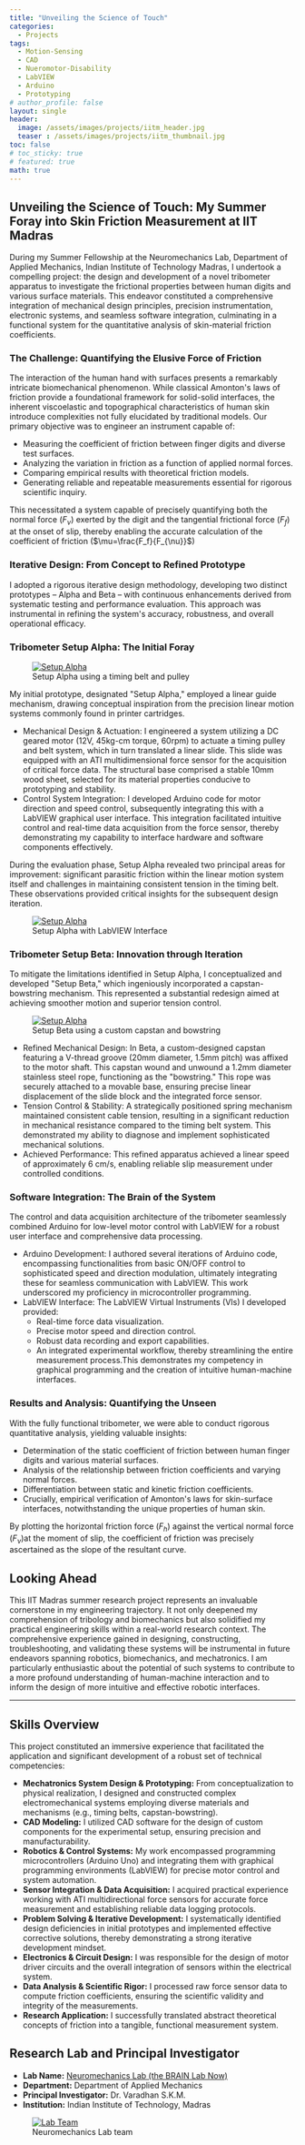 ```yaml
---
title: "Unveiling the Science of Touch"
categories:
  - Projects
tags:
  - Motion-Sensing
  - CAD
  - Nueromotor-Disability
  - LabVIEW
  - Arduino
  - Prototyping
# author_profile: false
layout: single
header:
  image: /assets/images/projects/iitm_header.jpg
  teaser : /assets/images/projects/iitm_thumbnail.jpg
toc: false
# toc_sticky: true
# featured: true
math: true
---
```


## Unveiling the Science of Touch: My Summer Foray into Skin Friction Measurement at IIT Madras
During my Summer Fellowship at the Neuromechanics Lab, Department of Applied Mechanics, Indian Institute of Technology Madras, I undertook a compelling project: the design and development of a novel tribometer apparatus to investigate the frictional properties between human digits and various surface materials. This endeavor constituted a comprehensive integration of mechanical design principles, precision instrumentation, electronic systems, and seamless software integration, culminating in a functional system for the quantitative analysis of skin-material friction coefficients.

### The Challenge: Quantifying the Elusive Force of Friction
The interaction of the human hand with surfaces presents a remarkably intricate biomechanical phenomenon. While classical Amonton's laws of friction provide a foundational framework for solid-solid interfaces, the inherent viscoelastic and topographical characteristics of human skin introduce complexities not fully elucidated by traditional models. Our primary objective was to engineer an instrument capable of:

- Measuring the coefficient of friction between finger digits and diverse test surfaces.
- Analyzing the variation in friction as a function of applied normal forces.
- Comparing empirical results with theoretical friction models.
- Generating reliable and repeatable measurements essential for rigorous scientific inquiry.

This necessitated a system capable of precisely quantifying both the normal force ($F_{\nu}$) exerted by the digit and the tangential frictional force ($F_f$) at the onset of slip, thereby enabling the accurate calculation of the coefficient of friction ($\mu=\frac{F_f}{F_{\nu}}$) 


### Iterative Design: From Concept to Refined Prototype
I adopted a rigorous iterative design methodology, developing two distinct prototypes – Alpha and Beta – with continuous enhancements derived from systematic testing and performance evaluation. This approach was instrumental in refining the system's accuracy, robustness, and overall operational efficacy.

### Tribometer Setup Alpha: The Initial Foray
<figure class="m-figure center">
  <a href="/assets/images/projects/iitm_friction_measurement_alpha.JPG" class="popup">
    <img src="/assets/images/projects/iitm_friction_measurement_alpha.JPG" alt="Setup Alpha" />
  </a>
  <figcaption>Setup Alpha using a timing belt and pulley</figcaption>
</figure>
My initial prototype, designated "Setup Alpha," employed a linear guide mechanism, drawing conceptual inspiration from the precision linear motion systems commonly found in printer cartridges.

- Mechanical Design & Actuation: I engineered a system utilizing a DC geared motor (12V, 45kg-cm torque, 60rpm) to actuate a timing pulley and belt system, which in turn translated a linear slide. This slide was equipped with an ATI multidimensional force sensor for the acquisition of critical force data. The structural base comprised a stable 10mm wood sheet, selected for its material properties conducive to prototyping and stability.
- Control System Integration: I developed Arduino code for motor direction and speed control, subsequently integrating this with a LabVIEW graphical user interface. This integration facilitated intuitive control and real-time data acquisition from the force sensor, thereby demonstrating my capability to interface hardware and software components effectively.

During the evaluation phase, Setup Alpha revealed two principal areas for improvement: significant parasitic friction within the linear motion system itself and challenges in maintaining consistent tension in the timing belt. These observations provided critical insights for the subsequent design iteration.

<figure class="m-figure center">
  <a href="/assets/images/projects/iitm_friction_measurement_timingbelt_setup2.JPG" class="popup">
    <img src="/assets/images/projects/iitm_friction_measurement_timingbelt_setup2.JPG" alt="Setup Alpha" />
  </a>
  <figcaption>Setup Alpha with LabVIEW Interface</figcaption>
</figure>

### Tribometer Setup Beta: Innovation through Iteration
To mitigate the limitations identified in Setup Alpha, I conceptualized and developed "Setup Beta," which ingeniously incorporated a capstan-bowstring mechanism. This represented a substantial redesign aimed at achieving smoother motion and superior tension control.
<figure class="m-figure center">
  <a href="/assets/images/projects/iitm_friction_measurement_capstan_setup.JPG" class="popup">
    <img src="/assets/images/projects/iitm_friction_measurement_capstan_setup.JPG" alt="Setup Alpha" />
  </a>
  <figcaption>Setup Beta using a custom capstan and bowstring</figcaption>
</figure>

- Refined Mechanical Design: In Beta, a custom-designed capstan featuring a V-thread groove (20mm diameter, 1.5mm pitch) was affixed to the motor shaft. This capstan wound and unwound a 1.2mm diameter stainless steel rope, functioning as the "bowstring." This rope was securely attached to a movable base, ensuring precise linear displacement of the slide block and the integrated force sensor.
- Tension Control & Stability: A strategically positioned spring mechanism maintained consistent cable tension, resulting in a significant reduction in mechanical resistance compared to the timing belt system. This demonstrated my ability to diagnose and implement sophisticated mechanical solutions.
- Achieved Performance: This refined apparatus achieved a linear speed of approximately 6 cm/s, enabling reliable slip measurement under controlled conditions.

### Software Integration: The Brain of the System
The control and data acquisition architecture of the tribometer seamlessly combined Arduino for low-level motor control with LabVIEW for a robust user interface and comprehensive data processing.
- Arduino Development: I authored several iterations of Arduino code, encompassing functionalities from basic ON/OFF control to sophisticated speed and direction modulation, ultimately integrating these for seamless communication with LabVIEW. This work underscored my proficiency in microcontroller programming.
- LabVIEW Interface: The LabVIEW Virtual Instruments (VIs) I developed provided:
  - Real-time force data visualization.
  - Precise motor speed and direction control.
  - Robust data recording and export capabilities.
  - An integrated experimental workflow, thereby streamlining the entire measurement process.This demonstrates my competency in graphical programming and the creation of intuitive human-machine interfaces.

### Results and Analysis: Quantifying the Unseen
With the fully functional tribometer, we were able to conduct rigorous quantitative analysis, yielding valuable insights:
- Determination of the static coefficient of friction between human finger digits and various material surfaces.
- Analysis of the relationship between friction coefficients and varying normal forces.
- Differentiation between static and kinetic friction coefficients.
- Crucially, empirical verification of Amonton's laws for skin-surface interfaces, notwithstanding the unique properties of human skin.

By plotting the horizontal friction force ($F_h$) against the vertical normal force ($F_{\nu}$)at the moment of slip, the coefficient of friction was precisely ascertained as the slope of the resultant curve.

## Looking Ahead
This IIT Madras summer research project represents an invaluable cornerstone in my engineering trajectory. It not only deepened my comprehension of tribology and biomechanics but also solidified my practical engineering skills within a real-world research context. The comprehensive experience gained in designing, constructing, troubleshooting, and validating these systems will be instrumental in future endeavors spanning robotics, biomechanics, and mechatronics. I am particularly enthusiastic about the potential of such systems to contribute to a more profound understanding of human-machine interaction and to inform the design of more intuitive and effective robotic interfaces.

---
## Skills Overview
This project constituted an immersive experience that facilitated the application and significant development of a robust set of technical competencies:
- **Mechatronics System Design & Prototyping:** From conceptualization to physical realization, I designed and constructed complex electromechanical systems employing diverse materials and mechanisms (e.g., timing belts, capstan-bowstring).
- **CAD Modeling:** I utilized CAD software for the design of custom components for the experimental setup, ensuring precision and manufacturability.
- **Robotics & Control Systems:** My work encompassed programming microcontrollers (Arduino Uno) and integrating them with graphical programming environments (LabVIEW) for precise motor control and system automation.
- **Sensor Integration & Data Acquisition:** I acquired practical experience working with ATI multidirectional force sensors for accurate force measurement and establishing reliable data logging protocols.
- **Problem Solving & Iterative Development:** I systematically identified design deficiencies in initial prototypes and implemented effective corrective solutions, thereby demonstrating a strong iterative development mindset.
- **Electronics & Circuit Design:** I was responsible for the design of motor driver circuits and the overall integration of sensors within the electrical system.
- **Data Analysis & Scientific Rigor:** I processed raw force sensor data to compute friction coefficients, ensuring the scientific validity and integrity of the measurements.
- **Research Application:** I successfully translated abstract theoretical concepts of friction into a tangible, functional measurement system.

## Research Lab and Principal Investigator
- **Lab Name:** <a href="https://home.iitm.ac.in/skm/index.html">Neuromechanics Lab (the BRAIN Lab Now)</a>
- **Department:** Department of Applied Mechanics
- **Principal Investigator:** Dr. Varadhan S.K.M.
- **Institution:** Indian Institute of Technology, Madras

<figure class="m-figure center">
  <a href="/assets/images/projects/iitm_lab_team.JPG" class="popup">
    <img src="/assets/images/projects/iitm_lab_team.JPG" alt="Lab Team" />
  </a>
  <figcaption>Neuromechanics Lab team</figcaption>
</figure>